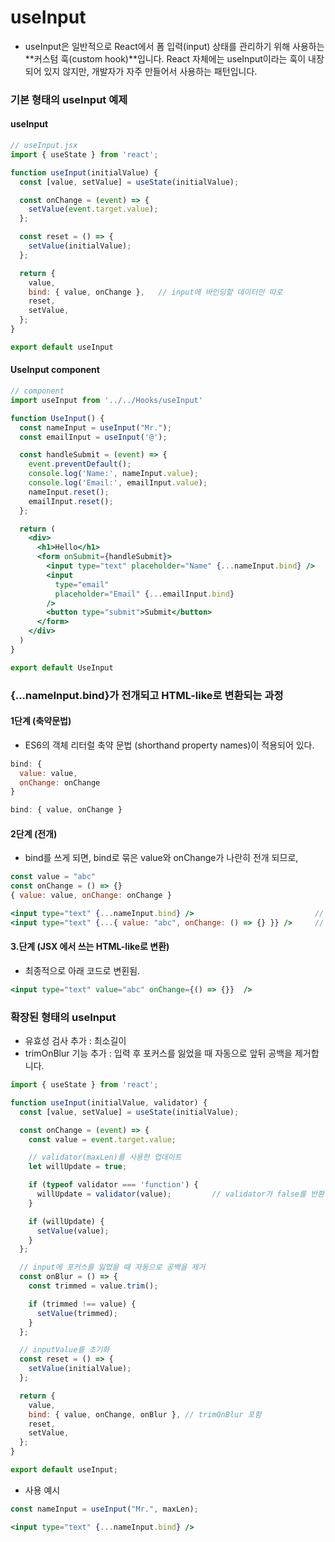 # useInput
- useInput은 일반적으로 React에서 폼 입력(input) 상태를 관리하기 위해 사용하는 **커스텀 훅(custom hook)**입니다. React 자체에는 useInput이라는 훅이 내장되어 있지 않지만, 개발자가 자주 만들어서 사용하는 패턴입니다.

### 기본 형태의 useInput 예제
#### useInput
```jsx
// useInput.jsx
import { useState } from 'react';

function useInput(initialValue) {
  const [value, setValue] = useState(initialValue);

  const onChange = (event) => {
    setValue(event.target.value);
  };

  const reset = () => {
    setValue(initialValue);
  };

  return {
    value,
    bind: { value, onChange },   // input에 바인딩할 데이터만 따로
    reset,
    setValue,
  };
}

export default useInput
```
#### UseInput component
```jsx
// component
import useInput from '../../Hooks/useInput'

function UseInput() {
  const nameInput = useInput("Mr.");
  const emailInput = useInput('@');

  const handleSubmit = (event) => {
    event.preventDefault();
    console.log('Name:', nameInput.value);
    console.log('Email:', emailInput.value);
    nameInput.reset();
    emailInput.reset();
  };

  return (
    <div>
      <h1>Hello</h1>
      <form onSubmit={handleSubmit}>
        <input type="text" placeholder="Name" {...nameInput.bind} />
        <input
          type="email"
          placeholder="Email" {...emailInput.bind}
        />
        <button type="submit">Submit</button>
      </form>
    </div>
  )
}

export default UseInput
```


### {...nameInput.bind}가 전개되고 HTML-like로 변환되는 과정
#### 1단계 (축약문법)
- ES6의 객체 리터럴 축약 문법 (shorthand property names)이 적용되어 있다.
```jsx
bind: {
  value: value,
  onChange: onChange
}
```
```jsx
bind: { value, onChange }
```

#### 2단계 (전개)
- bind를 쓰게 되면, bind로 묶은 value와 onChange가 나란히 전개 되므로,
```jsx
const value = "abc"
const onChange = () => {}
{ value: value, onChange: onChange }
```
```jsx
<input type="text" {...nameInput.bind} />                           // 이 코드는 아래의 코드로 변환됨.
<input type="text" {...{ value: "abc", onChange: () => {} }} />     // 이 코드는 JSX에서 아래의 HTML-like로 변환됨.

```

#### 3.단계 (JSX 에서 쓰는 HTML-like로 변환)
- 최종적으로 아래 코드로 변횐됨.
```jsx
<input type="text" value="abc" onChange={() => {}}  />
```


### 확장된 형태의 useInput
- 유효성 검사 추가 : 최소길이 
- trimOnBlur 기능 추가 : 입력 후 포커스를 잃었을 때 자동으로 앞뒤 공백을 제거합니다.
```jsx
import { useState } from 'react';

function useInput(initialValue, validator) {
  const [value, setValue] = useState(initialValue);

  const onChange = (event) => {
    const value = event.target.value;

    // validator(maxLen)를 사용한 업데이트
    let willUpdate = true;

    if (typeof validator === 'function') {
      willUpdate = validator(value);         // validator가 false를 반환하면 업데이트 방지
    }

    if (willUpdate) {
      setValue(value);
    }
  };

  // input에 포커스를 잃었을 때 자동으로 공백을 제거
  const onBlur = () => {
    const trimmed = value.trim();

    if (trimmed !== value) {
      setValue(trimmed);
    }
  };

  // inputValue를 초기화
  const reset = () => {
    setValue(initialValue);
  };

  return {
    value,
    bind: { value, onChange, onBlur }, // trimOnBlur 포함
    reset,
    setValue,
  };
}

export default useInput;
```
- 사용 예시
```jsx
const nameInput = useInput("Mr.", maxLen);

<input type="text" {...nameInput.bind} />
```
